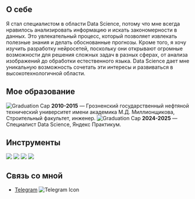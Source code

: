 ## О себе
Я стал специалистом в области Data Science, потому что мне всегда нравилось анализировать информацию и искать закономерности в данных. Это увлекательный процесс, который позволяет извлекать полезные знания и делать обоснованные прогнозы. Кроме того, я хочу изучить разработку нейросетей, поскольку они открывают огромные возможности для решения сложных задач в разных сферах, от анализа изображений до обработки естественного языка. Data Science дает мне уникальную возможность сочетать эти интересы и развиваться в высокотехнологичной области.

## Мое образование
![Graduation Cap](https://img.icons8.com/ios-filled/50/000000/graduation-cap.png) **2010-2015** — Грозненский государственный нефтяной технический университет имени академика М.Д. Миллионщикова, Строительный факультет, инженер.
![Graduation Cap](https://img.icons8.com/ios-filled/50/000000/graduation-cap.png) **2024-2025** — Специалист Data Science, Яндекс Практикум.

## Инструменты

<p>
  <img src="https://img.icons8.com/color/48/000000/python.png" />
  <img src="https://img.icons8.com/color/48/000000/sql.png" />
  <img src="https://img.icons8.com/color/48/000000/microsoft-excel-2019.png" />
  <img src="https://img.icons8.com/fluency/48/000000/jupyter.png" />
</p>

## Связь со мной
- [Telegram](https://t.me/sherlock_holmes_123) ![Telegram Icon](https://img.icons8.com/color/48/000000/telegram-app.png)
